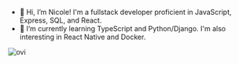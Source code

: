 - 👋 Hi, I’m Nicole! I'm a fullstack developer proficient in JavaScript, Express, SQL, and React.
- 🌱 I’m currently learning TypeScript and Python/Django. I'm also interesting in React Native and Docker.

<img src="https://github-readme-stats.vercel.app/api/top-langs?username=nikobatzi1990&show_icons=true&locale=en&layout=compact&theme=chartreuse-dark" alt="ovi" />
<!---
nikobatzi1990/nikobatzi1990 is a ✨ special ✨ repository because its `README.md` (this file) appears on your GitHub profile.
You can click the Preview link to take a look at your changes.
--->
